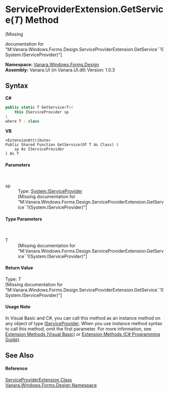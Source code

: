 # ServiceProviderExtension.GetService(*T*) Method 
 

\[Missing <summary> documentation for "M:Vanara.Windows.Forms.Design.ServiceProviderExtension.GetService``1(System.IServiceProvider)"\]

**Namespace:**&nbsp;<a href="47183544-7c44-c1e2-cf57-c68e49a55933">Vanara.Windows.Forms.Design</a><br />**Assembly:**&nbsp;Vanara.UI (in Vanara.UI.dll) Version: 1.0.3

## Syntax

**C#**<br />
``` C#
public static T GetService<T>(
	this IServiceProvider sp
)
where T : class

```

**VB**<br />
``` VB
<ExtensionAttribute>
Public Shared Function GetService(Of T As Class) ( 
	sp As IServiceProvider
) As T
```


#### Parameters
&nbsp;<dl><dt>sp</dt><dd>Type: <a href="http://msdn2.microsoft.com/en-us/library/zbywf1tw" target="_blank">System.IServiceProvider</a><br />\[Missing <param name="sp"/> documentation for "M:Vanara.Windows.Forms.Design.ServiceProviderExtension.GetService``1(System.IServiceProvider)"\]</dd></dl>

#### Type Parameters
&nbsp;<dl><dt>T</dt><dd>\[Missing <typeparam name="T"/> documentation for "M:Vanara.Windows.Forms.Design.ServiceProviderExtension.GetService``1(System.IServiceProvider)"\]</dd></dl>

#### Return Value
Type: *T*<br />\[Missing <returns> documentation for "M:Vanara.Windows.Forms.Design.ServiceProviderExtension.GetService``1(System.IServiceProvider)"\]

#### Usage Note
In Visual Basic and C#, you can call this method as an instance method on any object of type <a href="http://msdn2.microsoft.com/en-us/library/zbywf1tw" target="_blank">IServiceProvider</a>. When you use instance method syntax to call this method, omit the first parameter. For more information, see <a href="http://msdn.microsoft.com/en-us/library/bb384936.aspx">Extension Methods (Visual Basic)</a> or <a href="http://msdn.microsoft.com/en-us/library/bb383977.aspx">Extension Methods (C# Programming Guide)</a>.

## See Also


#### Reference
<a href="78cb4b76-72c9-3f9b-1065-1abda3cf0a98">ServiceProviderExtension Class</a><br /><a href="47183544-7c44-c1e2-cf57-c68e49a55933">Vanara.Windows.Forms.Design Namespace</a><br />